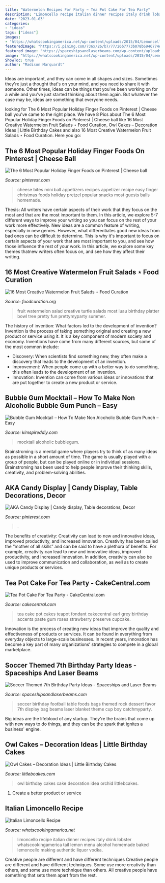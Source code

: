 ```yaml
---
title: "Watermelon Recipes For Party ~ Tea Pot Cake For Tea Party"
description: "Limoncello recipe italian dinner recipes italy drink lobster whatscookingamerica tail lemon menu alcohol homemade baked lemoncello making authentic liquor vodka"
date: "2023-01-03"
categories:
- "ideas"
tags: ["ideas"]
images:
- "https://whatscookingamerica.net/wp-content/uploads/2015/04/Lemoncello-ready.jpg"
featuredImage: "https://i.pinimg.com/736x/26/b7/77/26b7773b078b6946774de23c21cc28c1.jpg"
featured_image: "https://spaceshipsandlaserbeams.com/wp-content/uploads/2015/09/soccer_football_dessert_table_favor_bags.jpg"
image: "https://whatscookingamerica.net/wp-content/uploads/2015/04/Lemoncello-ready.jpg"
ShowToc: true
author: "Madison Marquardt"
---
```



Ideas are important, and they can come in all shapes and sizes. Sometimes they're just a thought that's on your mind, and you need to share it with someone. Other times, ideas can be things that you've been working on for a while and you've just started thinking about them again. But whatever the case may be, ideas are something that everyone needs.

	

		
looking for The 6 Most Popular Holiday Finger Foods on Pinterest | Cheese ball you've came to the right place. We have 8 Pics about The 6 Most Popular Holiday Finger Foods on Pinterest | Cheese ball like 16 Most Creative Watermelon Fruit Salads ⋆ Food Curation, Owl Cakes – Decoration Ideas | Little Birthday Cakes and also 16 Most Creative Watermelon Fruit Salads ⋆ Food Curation. Here you go:
		
    
## The 6 Most Popular Holiday Finger Foods On Pinterest | Cheese Ball

<img loading=lazy src="https://i.pinimg.com/736x/26/b7/77/26b7773b078b6946774de23c21cc28c1.jpg" onerror="this.onerror=null;this.src='https://tse1.mm.bing.net/th?id=OIP.N4hpXx-8dqQNojHk0kR1FAHaLH&amp;pid=15.1';" alt="The 6 Most Popular Holiday Finger Foods on Pinterest | Cheese ball">

_Source: pinterest.com_

>cheese bites mini ball appetizers recipes appetizer recipe easy finger christmas foods holiday pretzel popular snacks most guests balls homemade. 

	

Thesis: All writers have certain aspects of their work that they focus on the most and that are the most important to them. In this article, we explore 5-7 different ways to improve your writing so you can focus on the rest of your work more effectively.
New ideas are a common feature of writing, especially in new genres. However, what differentiates good new ideas from bad ones can be difficult to determine. This is why it's important to focus on certain aspects of your work that are most important to you, and see how those influence the rest of your work. In this article, we explore some key themes thatnew writers often focus on, and see how they affect their writing.

    
## 16 Most Creative Watermelon Fruit Salads ⋆ Food Curation

<img loading=lazy src="http://foodcuration.org/wp-content/uploads/2016/07/turtle-fruit-salad.jpg" onerror="this.onerror=null;this.src='https://tse3.mm.bing.net/th?id=OIP.wWkBZgBq2n_G2I5cLhpE_QHaLH&amp;pid=15.1';" alt="16 Most Creative Watermelon Fruit Salads ⋆ Food Curation">

_Source: foodcuration.org_

>fruit watermelon salad creative turtle salads most luau birthday platter bowl tree pretty fun prettymyparty summer. 

	

The history of invention: What factors led to the development of invention?
Invention is the process of taking something original and creating a new product or service using it. It is a key component of modern society and economy. Inventions have come from many different sources, but some of the most common include: 
- Discovery: When scientists find something new, they often make a discovery that leads to the development of an invention. 
- Improvement: When people come up with a better way to do something, this often leads to the development of an invention. 
- Innovation: Invention can come from various ideas or innovations that are put together to create a new product or service.

    
## Bubble Gum Mocktail – How To Make Non Alcoholic Bubble Gum Punch – Easy

<img loading=lazy src="https://kimspireddiy.com/wp-content/uploads/2020/12/bubblegum-mocktail-1-1.jpg" onerror="this.onerror=null;this.src='https://tse1.mm.bing.net/th?id=OIP.1eF6NpQxF4qOfc-j33D7YAHaLH&amp;pid=15.1';" alt="Bubble Gum Mocktail – How To Make Non Alcoholic Bubble Gum Punch – Easy">

_Source: kimspireddiy.com_

>mocktail alcoholic bubblegum. 

	

Brainstroming is a mental game where players try to think of as many ideas as possible in a short amount of time. The game is usually played with a group of people, but can be played online or in individual sessions. Brainstroming has been used to help people improve their thinking skills, creativity, and problem-solving abilities.

    
## AKA Candy Display | Candy Display, Table Decorations, Decor

<img loading=lazy src="https://i.pinimg.com/736x/76/92/d4/7692d4f52fead4fbe8e55d09d2aa4ab3.jpg" onerror="this.onerror=null;this.src='https://tse2.mm.bing.net/th?id=OIP.HMWIKETcwMFO8zsOH0TjOQHaJ3&amp;pid=15.1';" alt="AKA Candy Display | Candy display, Table decorations, Decor">

_Source: pinterest.com_

>. 

	

The benefits of creativity: Creativity can lead to new and innovative ideas, improved productivity, and increased innovation.
Creativity has been called the “mother of all skills” and can be said to have a plethora of benefits. For example, creativity can lead to new and innovative ideas, improved productivity, and increased innovation. In addition, creativity can also be used to improve communication and collaboration, as well as to create unique products or services.

    
## Tea Pot Cake For Tea Party - CakeCentral.com

<img loading=lazy src="https://cdn001.cakecentral.com/gallery/2016/12/900_tea-pot-cake-for-tea-party-6879815kBXj.jpg" onerror="this.onerror=null;this.src='https://tse1.mm.bing.net/th?id=OIP.wy519ornEFsL5uLP8c5XoQHaKE&amp;pid=15.1';" alt="Tea Pot Cake For Tea Party - CakeCentral.com">

_Source: cakecentral.com_

>tea cake pot cakes teapot fondant cakecentral earl grey birthday accents paste gum roses strawberry preserve cupcake. 

	

Innovation is the process of creating new ideas that improve the quality and effectiveness of products or services. It can be found in everything from everyday objects to large-scale businesses. In recent years, innovation has become a key part of many organizations’ strategies to compete in a global marketplace.

    
## Soccer Themed 7th Birthday Party Ideas - Spaceships And Laser Beams

<img loading=lazy src="https://spaceshipsandlaserbeams.com/wp-content/uploads/2015/09/soccer_football_dessert_table_favor_bags.jpg" onerror="this.onerror=null;this.src='https://tse2.mm.bing.net/th?id=OIP.HMB_mFYna0c4aCiIxYTMbwHaGx&amp;pid=15.1';" alt="Soccer Themed 7th Birthday Party Ideas - Spaceships and Laser Beams">

_Source: spaceshipsandlaserbeams.com_

>soccer birthday football table foods bags themed rock dessert favor 7th display bag beams laser blanket theme cup boy catchmyparty. 

	

Big ideas are the lifeblood of any startup. They're the brains that come up with new ways to do things, and they can be the spark that ignites a business' engine.

    
## Owl Cakes – Decoration Ideas | Little Birthday Cakes

<img loading=lazy src="http://www.littlebcakes.com/wp-content/uploads/2013/08/Owl-Birthday-Cake-Ideas.jpg" onerror="this.onerror=null;this.src='https://tse2.mm.bing.net/th?id=OIP.xz3m0Ly-0sx_4Y3ufCaAPQHaKd&amp;pid=15.1';" alt="Owl Cakes – Decoration Ideas | Little Birthday Cakes">

_Source: littlebcakes.com_

>owl birthday cakes cake decoration idea orchid littlebcakes. 

	

1. Create a better product or service 

    
## Italian Limoncello Recipe

<img loading=lazy src="https://whatscookingamerica.net/wp-content/uploads/2015/04/Lemoncello-ready.jpg" onerror="this.onerror=null;this.src='https://tse2.mm.bing.net/th?id=OIP.j2kUp671F8JWv-QULWyoDwHaMX&amp;pid=15.1';" alt="Italian Limoncello Recipe">

_Source: whatscookingamerica.net_

>limoncello recipe italian dinner recipes italy drink lobster whatscookingamerica tail lemon menu alcohol homemade baked lemoncello making authentic liquor vodka. 

	

Creative people are different and have different techniques
Creative people are different and have different techniques. Some use more creativity than others, and some use more technique than others. All creative people have something that sets them apart from the rest.

